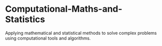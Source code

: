 # Computational-Maths-and-Statistics
Applying mathematical and statistical methods to solve complex problems using computational tools and algorithms.
